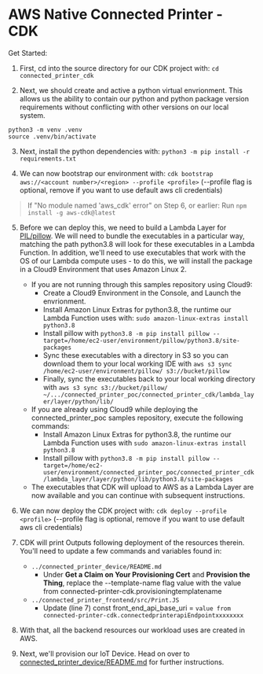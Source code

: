 # AWS Native Connected Printer - CDK


Get Started:
1. First, cd into the source directory for our CDK project with: ```cd connected_printer_cdk```

2. Next, we should create and active a python virtual envrionment. This allows us the ability to contain our python and python package version requirements without conflicting with other versions on our local system. 
```
python3 -m venv .venv 
source .venv/bin/activate
```

3. Next, install the python dependencies with: ```python3 -m pip install -r requirements.txt```

4. We can now bootstrap our environment with: ```cdk bootstrap aws://<account number>/<region> --profile <profile>``` (--profile flag is optional, remove if you want to use default aws cli credentials)

>If "No module named 'aws_cdk' error" on Step 6, or earlier:
>   Run `npm install -g aws-cdk@latest`

5. Before we can deploy this, we need to build a Lambda Layer for [PIL/pillow](https://pillow.readthedocs.io/). We will need to bundle the executables in a particular way, matching the path python3.8 will look for these executables in a Lambda Function. In addition, we'll need to use executables that work with the OS of our Lambda compute uses - to do this, we will install the package in a Cloud9 Environment that uses Amazon Linux 2.
    - If you are not running through this samples repository using Cloud9:
        - Create a Cloud9 Environment in the Console, and Launch the envrionment.
        - Install Amazon Linux Extras for python3.8, the runtime our Lambda Function uses with: `sudo amazon-linux-extras install python3.8`
        - Install pillow with `python3.8 -m pip install pillow --target=/home/ec2-user/environment/pillow/python3.8/site-packages`
        - Sync these executables with a directory in S3 so you can download them to your local working IDE with `aws s3 sync /home/ec2-user/environment/pillow/ s3://bucket/pillow`
        - Finally, sync the executables back to your local working directory with `aws s3 sync s3://bucket/pillow/ ~/.../connected_printer_poc/connected_printer_cdk/lambda_layer/layer/python/lib/`
    - If you are already using Cloud9 while deploying the connected_printer_poc samples repository, execute the following commands:
        - Install Amazon Linux Extras for python3.8, the runtime our Lambda Function uses with `sudo amazon-linux-extras install python3.8`
        - Install pillow with `python3.8 -m pip install pillow --target=/home/ec2-user/environment/connected_printer_poc/connected_printer_cdk/lambda_layer/layer/python/lib/python3.8/site-packages`
    - The executables that CDK will upload to AWS as a Lambda Layer are now available and you can continue with subsequent instructions.

6. We can now deploy the CDK project with: `cdk deploy --profile <profile>` (--profile flag is optional, remove if you want to use default aws cli credentials)

7. CDK will print Outputs following deployment of the resources therein. You'll need to update a few commands and variables found in:
    - `../connected_printer_device/README.md`
        - Under **Get a Claim on Your Provisioning Cert** and **Provision the Thing**, replace the --template-name flag value with the value from connected-printer-cdk.provisioningtemplatename
    - `../connected_printer_frontend/src/Print.JS`
        - Update (line 7) const front_end_api_base_uri = `value from connected-printer-cdk.connectedprinterapiEndpointxxxxxxxx`

8. With that, all the backend resources our workload uses are created in AWS. 

9. Next, we'll provision our IoT Device. Head on over to [connected_printer_device/README.md](https://github.com/aws-samples/aws-iot-connected-printer/blob/main/connected_printer_device/README.md) for further instructions.


